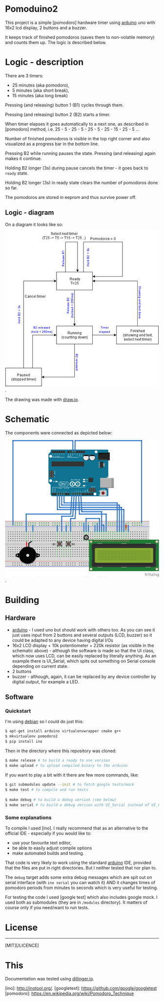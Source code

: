# Pomoduino2

This project is a simple [pomodoro] hardware timer using [arduino] uno with 16x2
lcd display, 2 buttons and a buzzer.

It keeps track of finished pomodoros (saves them to non-volatile memory) and
counts them up. The logic is described below.


# Logic - description

There are 3 timers:
- 25 minutes (aka pomodoro),
- 5 minutes (aka short break),
- 15 minutes (aka long break)

Pressing (and releasing) button 1 (B1) cycles through them.

Pressing (and releasing) button 2 (B2) starts a timer.

When timer elapses it goes automatically to a next one, as described in
[pomodoro] method, i.e. 25 - 5 - 25 - 5 - 25 - 5 - 25 - 15 - 25 - 5 ...

Number of finished pomodoros is visible in the top right corner and also
visualized as a progress bar in the bottom line.

Pressing B2 while running pauses the state. Pressing (and releasing) again makes
it continue.

Holding B2 longer (3s) during pause cancels the timer - it goes back to `ready`
state.

Holding B2 longer (3s) in ready state clears the number of pomodoros done so
far.

The pomodoros are stored in eeprom and thus survive power off.

## Logic - diagram

On a diagram it looks like so:

![state diagram of pomoduino2 timer](/doc/images/pomoduino2_state_diagram.png?raw=true "State diagram").

The drawing was made with [draw.io](https://www.draw.io/).

# Schematic

The components were connected as depicted below:

![sketch of pomoduino2 timer](/doc/images/pomoduino2_sketch_small.png?raw=true "Sketch diagram").


# Building

## Hardware

- [arduino] - I used uno but should work with others too. As you can see it just
  uses input from 2 buttons and several outputs (LCD, buzzer) so it could be
  adapted to any device having digital I/Os
- 16x2 LCD display + 10k potentiometer + 220k resistor (as visible in the
  schematic above) - although the software is made so that the UI class, which
  now uses LCD, can be easily replaced by literally anything. As an example
  there is UI\_Serial, which spits out something on Serial console depending on
  current state.
- 2 buttons
- buzzer - although, again, it can be replaced by any device controller by
  digital output, for example a LED.

## Software

### Quickstart

I'm using [debian] so I could do just this:
```sh
$ apt-get install arduino virtualenvwrapper cmake g++
$ mkvirtualenv pomodoro2
$ pip install ino
```

Then in the directory where this repository was cloned:
```sh
$ make release # to build a ready to use version
$ make upload # to upload compiled binary to the arduino
```

If you want to play a bit with it there are few more commands, like:

```sh
$ git submodules update --init # to fetch google tests/mock
$ make test # to compile and run tests

$ make debug # to build a debug version (see below)
$ make serial # to build a debug version with UI_Serial instead of UI_Full
```

### Some explanations

To compile I used [ino]. I really recommend that as an alternative to the
official IDE - especially if you would like to:
- use your favourite text editor,
- be able to easily adjust compile options
- make automated builds and testing.

That code is very likely to work using the standard [arduino] IDE, provided that
the files are put in right directories. But I neither tested that nor plan to.

The `debug` target adds some extra debug messages which are spit out on serial
interface (with `ino serial` you can watch it) AND it changes times of pomodoro
periods from minutes to seconds which is very useful for testing.

For testing the code I used [google test] which also includes google mock. I
used both as submodules (they are in `/modules` directory). It matters of
course only if you need/want to run tests.

# License
----

[MIT][/LICENCE]

# This

Documentation was tested using [dillinger.io](http://dillinger.io/).

[//]: # (These are reference links used in the body of this note and get stripped out when the markdown processor does its job. There is no need to format nicely because it shouldn't be seen. Thanks SO - http://stackoverflow.com/questions/4823468/store-comments-in-markdown-syntax)

[arduino]: <https://www.arduino.cc/>
[debian]: <https://www.debian.org/>
[ino]: <http://inotool.org/>.
[googletest]: <https://github.com/google/googletest>
[pomodoro]: <https://en.wikipedia.org/wiki/Pomodoro_Technique>
